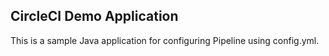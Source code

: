 ## CircleCI Demo Application 
This is a sample Java application for configuring Pipeline using config.yml.
